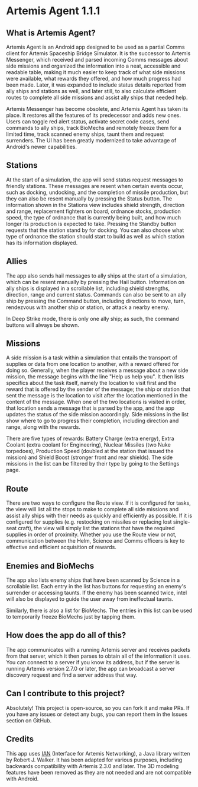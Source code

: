 # Artemis Agent 1.1.1

## What is Artemis Agent?

Artemis Agent is an Android app designed to be used as a partial Comms client for Artemis Spaceship
Bridge Simulator. It is the successor to Artemis Messenger, which received and parsed incoming Comms
messages about side missions and organized the information into a neat, accessible and readable
table, making it much easier to keep track of what side missions were available, what rewards they
offered, and how much progress had been made. Later, it was expanded to include status details
reported from ally ships and stations as well, and later still, to also calculate efficient routes
to complete all side missions and assist ally ships that needed help.

Artemis Messenger has become obsolete, and Artemis Agent has taken its place. It restores all the
features of its predecessor and adds new ones. Users can toggle red alert status, activate secret
code cases, send commands to ally ships, track BioMechs and remotely freeze them for a limited time,
track scanned enemy ships, taunt them and request surrenders. The UI has been greatly modernized to
take advantage of Android's newer capabilities.

## Stations

At the start of a simulation, the app will send status request messages to friendly stations. These
messages are resent when certain events occur, such as docking, undocking, and the completion of
missile production, but they can also be resent manually by pressing the Status button. The
information shown in the Stations view includes shield strength, direction and range, replacement
fighters on board, ordnance stocks, production speed, the type of ordnance that is currently being
built, and how much longer its production is expected to take. Pressing the Standby button requests
that the station stand by for docking. You can also choose what type of ordnance the station should
start to build as well as which station has its information displayed.

## Allies

The app also sends hail messages to ally ships at the start of a simulation, which can be resent
manually by pressing the Hail button. Information on ally ships is displayed in a scrollable list,
including shield strengths, direction, range and current status. Commands can also be sent to an
ally ship by pressing the Command button, including directions to move, turn, rendezvous with
another ship or station, or attack a nearby enemy.

In Deep Strike mode, there is only one ally ship; as such, the command buttons will always be shown.

## Missions

A side mission is a task within a simulation that entails the transport of supplies or data from one
location to another, with a reward offered for doing so. Generally, when the player receives a
message about a new side mission, the message begins with the line "Help us help you". It then lists
specifics about the task itself, namely the location to visit first and the reward that is offered
by the sender of the message; the ship or station that sent the message is the location to visit
after the location mentioned in the content of the message. When one of the two locations is visited
in order, that location sends a message that is parsed by the app, and the app updates the status of
the side mission accordingly. Side missions in the list show where to go to progress their
completion, including direction and range, along with the rewards.

There are five types of rewards: Battery Charge (extra energy), Extra Coolant (extra coolant for
Engineering), Nuclear Missiles (two Nuke torpedoes), Production Speed (doubled at the station that
issued the mission) and Shield Boost (stronger front and rear shields). The side missions in the
list can be filtered by their type by going to the Settings page.

## Route

There are two ways to configure the Route view. If it is configured for tasks, the view will list
all the stops to make to complete all side missions and assist ally ships with their needs as
quickly and efficiently as possible. If it is configured for supplies (e.g. restocking on missiles
or replacing lost single-seat craft), the view will simply list the stations that have the required
supplies in order of proximity. Whether you use the Route view or not, communication between the
Helm, Science and Comms officers is key to effective and efficient acquisition of rewards.

## Enemies and BioMechs

The app also lists enemy ships that have been scanned by Science in a scrollable list. Each entry in
the list has buttons for requesting an enemy's surrender or accessing taunts. If the enemy has been
scanned twice, intel will also be displayed to guide the user away from ineffectual taunts.

Similarly, there is also a list for BioMechs. The entries in this list can be used to temporarily
freeze BioMechs just by tapping them.

## How does the app do all of this?

The app communicates with a running Artemis server and receives packets from that server, which it
then parses to obtain all of the information it uses. You can connect to a server if you know its
address, but if the server is running Artemis version 2.7.0 or later, the app can broadcast a server
discovery request and find a server address that way.

## Can I contribute to this project?

Absolutely! This project is open-source, so you can fork it and make PRs. If you have any issues or
detect any bugs, you can report them in the Issues section on GitHub.

## Credits

This app uses [IAN](http://github.com/rjwut/ian) (Interface for Artemis Networking), a Java library written by Robert J.
Walker. It has been adapted for various purposes, including backwards compatibility with Artemis
2.3.0 and later. The 3D modeling features have been removed as they are not needed and are not
compatible with Android.
